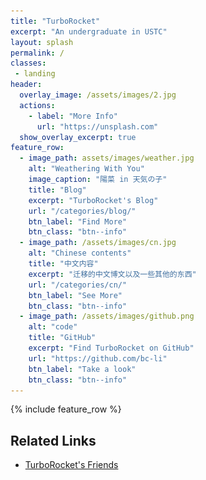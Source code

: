 ```yaml
---
title: "TurboRocket"
excerpt: "An undergraduate in USTC"
layout: splash
permalink: /
classes:
 - landing
header:
  overlay_image: /assets/images/2.jpg
  actions:
    - label: "More Info"
      url: "https://unsplash.com"
  show_overlay_excerpt: true
feature_row:
  - image_path: assets/images/weather.jpg
    alt: "Weathering With You"
    image_caption: "陽菜 in 天気の子"
    title: "Blog"
    excerpt: "TurboRocket's Blog"
    url: "/categories/blog/"
    btn_label: "Find More"
    btn_class: "btn--info"
  - image_path: /assets/images/cn.jpg
    alt: "Chinese contents"
    title: "中文内容"
    excerpt: "迁移的中文博文以及一些其他的东西"
    url: "/categories/cn/"
    btn_label: "See More"
    btn_class: "btn--info"
  - image_path: /assets/images/github.png
    alt: "code"
    title: "GitHub"
    excerpt: "Find TurboRocket on GitHub"
    url: "https://github.com/bc-li"
    btn_label: "Take a look"
    btn_class: "btn--info"
---
```


{% include feature_row %}

## Related Links

* [TurboRocket's Friends](https://bc-li.github.io/friends/)
<script>document.getElementById('page-title').insertAdjacentHTML('beforebegin', '<img src="/assets/images/avatar.jpg" alt="TurboRocket" class="avatar" itemprop="image" />');</script>